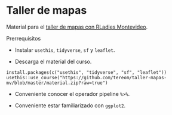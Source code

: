 # Taller de mapas

Material para el [taller de mapas con RLadies Montevideo](https://mapas-rladies-mv.netlify.app/).

Prerrequisitos

* Instalar `usethis`, `tidyverse`, `sf` y `leaflet`.

* Descarga el material del curso.

```
install.packages(c("usethis", "tidyverse", "sf", "leaflet"))
usethis::use_course("https://github.com/tereom/taller-mapas-mv/blob/master/material.zip?raw=true")
```

* Conveniente conocer el operador pipeline `%>%`.  

* Conveniente estar familiarizado con `ggplot2`.

